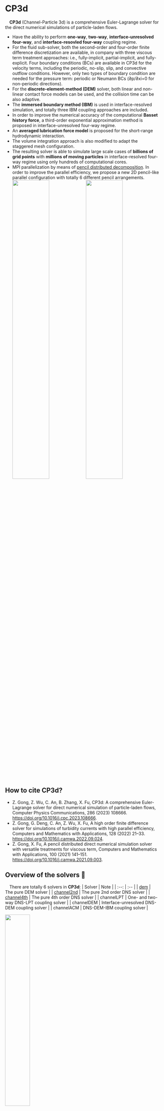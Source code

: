 # CP3d
&emsp;**CP3d** (Channel-Particle 3d) is a comprehensive Euler-Lagrange solver for the direct numerical simulations of particle-laden flows.

* Have the ability to perform **one-way**, **two-way**, **interface-unresolved four-way**, and **interface-resovled four-way** coupling regime.
* For the fluid sub-solver, both the second-order and four-order finite difference discretization are available, in company with three viscous term treatment approaches: i.e., fully-implicit, partial-implicit, and fully-explicit. Four boundary conditions (BCs) are available in CP3d for the velocity terms, including the periodic, no-slip, slip, and convective outflow conditions. However, only two types of boundary condition are needed for the pressure term: periodic or Neumann BCs (∂p/∂xi=0 for non-periodic directions). 
* For the **discrete-element-method (DEM)** solver, both linear and non-linear contact force models can be used, and the collision time can be also adaptive.
* The **immersed boundary method (IBM)** is used in interface-resolved simulation, and totally three IBM coupling approaches are included.
* In order to improve the numerical accuracy of the computational **Basset history force**, a third-order exponential approximation method is proposed in interface-unresolved four-way regime.
* An **averaged lubrication force model** is proposed for the short-range hydrodynamic interaction.
* The volume integration approach is also modified to adapt the staggered mesh configuration.
* The resulting solver is able to simulate large scale cases of **billions of grid points** with **millions of moving particles** in interface-resolved four-way regime using only hundreds of computational cores.
* MPI parallelization by means of [pencil distributed decomposition](https://github.com/GongZheng-Justin/ParaTC). In order to improve the parallel efficiency, we propose a new 2D pencil-like parallel configuration with totally 6 different pencil arrangements.  
<img src="./doc/picture/Parallel_strategy.png" width="50%" height="50%" div align=center /><img src="./doc/picture/CouplingRegimes.png" width="50%" height="50%" div align=center />

## How to cite **CP3d**?
* Z. Gong, Z. Wu, C. An, B. Zhang, X. Fu, CP3d: A comprehensive Euler-Lagrange solver for direct numerical simulation of particle-laden flows, Computer Physics Communications, 286 (2023) 108666. https://doi.org/10.1016/j.cpc.2023.108666.
* Z. Gong, G. Deng, C. An, Z. Wu, X. Fu, A high order finite difference solver for simulations of turbidity currents with high parallel efficiency, Computers and Mathematics with Applications, 128 (2022) 21–33. https://doi.org/10.1016/j.camwa.2022.09.024.
* Z. Gong, X. Fu, A pencil distributed direct numerical simulation solver with versatile treatments for viscous term, Computers and Mathematics with Applications, 100 (2021) 141–151. https://doi.org/10.1016/j.camwa.2021.09.003.

## Overview of the solvers :book:
&emsp;There are totally 6 solvers in **CP3d**: 
| Solver | Note |
| :--: | :-- |
| [dem](https://github.com/GongZheng-Justin/sDEM) | The pure DEM solver | 
| [channel2nd](https://github.com/GongZheng-Justin/Channel3d) | The pure 2nd order DNS solver | 
| [channel4th](https://github.com/GongZheng-Justin/ParaTC) | The pure 4th order DNS solver | 
| channelLPT | One- and two-way DNS-LPT coupling solver | 
| channelDEM | Interface-unresolved DNS-DEM coupling solver | 
| channelACM | DNS-DEM-IBM coupling solver | 

<img src="./doc/picture/Overview-6-solvers.png" width="40%" height="40%" div align=center />

## Installation :briefcase:
&emsp;During developing this solver, I often try my best to make it easy-to-understand and easy-to-use. As for compilation, present solver only has the following two prerequisites:

* MPI
* Gfortran/Intel Fortran (Supporting Fortran 2003 or higher version)

&emsp;**FFTW-3.3.10** library has been explicitly included in the directory `./src/ThirdParty/fftw/`, but it is strongly recommended to recompile FFTW-3.3.10 for the first use. After entering the folder `CP3d-master/` in terminal, you can compile the code as follows:
```
1. chmod a+x ./mymake.sh
2. ./mymake.sh
3. choose the correct compiler you use, and the executable you want to compile, following guidances printed in the terminal
```

## Usage :blue_book:
&emsp;After compiling the code successfully, you can run the executable file like that:
```
mpirun -n [np] [exeName] [inputFile1] [inputFile2]
```
&emsp;Here:
* `np` denotes the number of processors you use
* `exeName` stands for specific executable file name, namely `channel2nd` or `channel4th`
* `inputFile1` is the name string for the 1st input parameter file  
* `inputFile2` is the name string for the 2nd input parameter file, if any

&emsp;For instance, if you want to run the lid-driven cavity case, you can type the following words in your terminal:
```
mpirun -n 4 ./channel2nd ./Input/CFD_2nd/LidDrivenCavity.prm
```
The following table provides examples to run CP3d after compilation:
| Solver | Tying in terminal |
| :--: | :-- |
| dem | mpirun -n 8 ./dem ./Input/DEM/DEM_Settling.standard | 
| channel2nd | mpirun -n 8 ./channel2nd ./Input/CFD_2nd/TurbCha0180_2nd.standard | 
| channel4th | mpirun -n 8 ./channel4th ./Input/CFD_4th/TurbCha0180_4th.standard | 
| channelLPT | mpirun -n 8 ./channelLPT ./Input/CFDLPT_OneWay/Channel4th_LPT.oneway ./Input/CFDLPT_OneWay/LPT_Channel4th.oneway | 
| channelDEM | mpirun -n 8 ./channelDEM ./Input/CFDDEM/ParticleFalling/ChannelDEM_falling.case01 ./Input/CFDDEM/ParticleFalling/DEMChannel_falling.case01 | 
| channelACM | mpirun -n 8 ./channelACM ./Input/ParticleFalling/SphereCate.cfd1 ./Input/ParticleFalling/SphereCate.acm | 

### Input file
&emsp;The input file examples are stored in the folder `./Input/`.

## Benchmarks :speedboat:
### One-way coupling
* [Particle dispersion in wall-bounded turbulence](https://doi.org/10.1016/j.ijmultiphaseflow.2008.01.009)  
<img src="./doc/picture/particle_disperse_One-way_snapshot.png" width="60%" height="60%" div align=center /><img src="./doc/picture/particle_disperse_One-way_statistics.png" width="38%" height="38%" div align=center />

### Two-way coupling
* [Modification of particle-laden near-wall turbulence](https://doi.org/10.1063/1.4908277)  
<img src="./doc/picture/modification_Two_way_near_wall_turbulence_statistics.png" width="60%" height="60%" div align=center />

### Interface-unresolved four-way coupling
* [Free falling of single particle under gravity](https://doi.org/10.1007/PL00011074) 
<img src="./doc/picture/Falling_unresolved.png" width="80%" height="80%" div align=center /> 


### Interface-resolved four-way coupling
* Drag coefficient of uniform flow past a spherical particle   
* [Wet head-on particle-wall collision](https://doi.org/10.1017/jfm.2011.461)   
<img src="./doc/picture/Drag_coeffcient.png" width="35%" height="35%" div align=center /><img src="./doc/picture/CollideWall_Resolved.png" width="45%" height="45%" div align=center />  
<img src="./doc/picture/sphereQ.png" width="45%" height="45%" div align=center /><img src="./doc/picture/Q_JiPOF2013.png" width="45%" height="45%" div align=center /> 


## Acknowledgements :clap:
&emsp;Since Sep 2019, when I finally decided to develop my own CFD-DEM code from scratch, I have learnt quite a lot from the following really kind researchers (**in alphabetical sequence**):

* [Dr. Costa](https://p-costa.github.io/) from University of Iceland, and his second-order DNS code [CaNS](https://github.com/p-costa/CaNS), also his papers on IBM approach.
* [Dr. He](https://www.engineering.iastate.edu/people/profile/phe/) from Iowa State University, and his fourth-order DNS solver [HercuLES](https://github.com/friedenhe/hercules).
* [Prof. Ji](http://faculty.tju.edu.cn/ChunningJi/en/index.htm) from Tianjin University, on the fruitful discussion about the particle IBM method, and on the access to their in-house DNS/LES-Solid interaction code **_cgLES_**.
* [Dr. Laizet](http://www.imperial.ac.uk/people/s.laizet) from Imperial College London, and their compact FD code [Incompact3d](https://github.com/xcompact3d/Incompact3d).
* [Prof. Marchioli](http://158.110.32.35/) from University of Udine, on the fruitful and continuous discussion about one-way CFD-Particle coupling benchmark and on the access to their [benckmark data](http://158.110.32.35/download/DNS-TEST-CASE/).
* [Prof. Meiburg](https://me.ucsb.edu/people/eckart-meiburg) from University of California, Santa Barbara.
* [Dr. Norouzi](https://www.researchgate.net/profile/Hamid-Norourzi) from University of Tehran, and his book **_Coupled CFD‐DEM Modeling: Formulation, Implementation and Applimation to Multiphase Flows_**, besides the [attached DEM code](https://www.wiley.com//legacy/wileychi/norouzi/form.html?type=SupplementaryMaterial).
* [Prof. Orlandi](http://dma.ing.uniroma1.it/users/orlandi/HTML/resume.html) from Sapienza University of Rome, and his book **_Fluid flow phenomena: a numerical toolkit_**, besides the [attached CFD code](http://dma.ing.uniroma1.it/users/orlandi/HTML/diskette.tar.gz).
* [Dr. Tschisgale](https://www.researchgate.net/profile/Silvio-Tschisgale) from Institute of Air Handling and Refrigeration, on the fruitful and continuous discussion about their IBM approach.
* [Prof. Zhao](http://www.hy.tsinghua.edu.cn/info/1154/1829.htm) from Tsinghua university, on the one-way CFD-Particle coupling benchmark.
* ......

&emsp;Without those researchers' help, I might do nothing but sleep in the dormitory all the days!!!:joy::joy::joy:   
&emsp;Thanks so much again and again !!!

## Contact and Feedback :email:
&emsp;If you have any question, or want to contribute to the code, please don't hesitate to contact me: Zheng Gong (gongzheng_justin@outlook.com)

